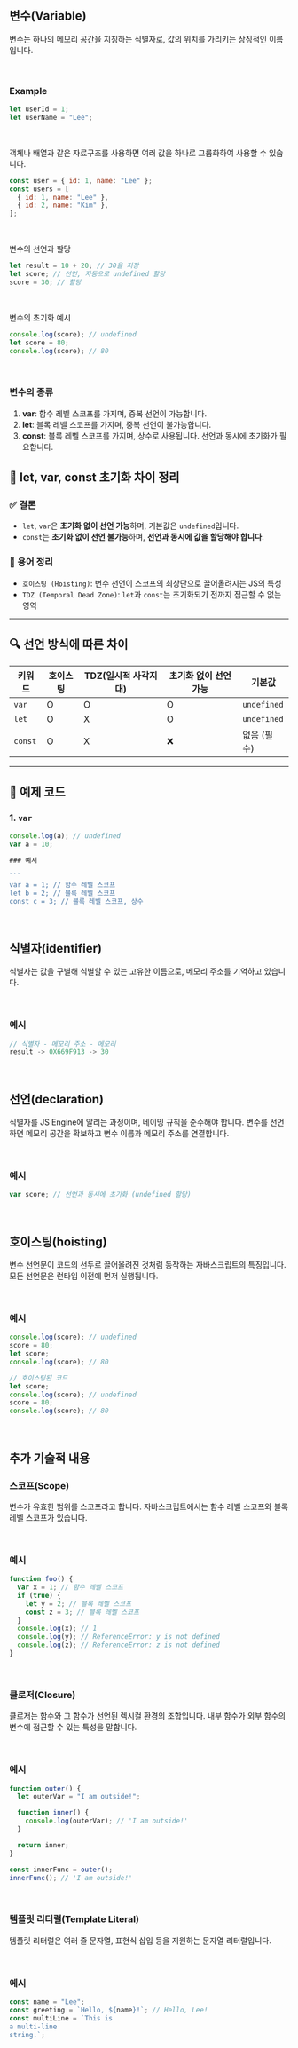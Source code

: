 ## 변수(Variable)

변수는 하나의 메모리 공간을 지칭하는 식별자로, 값의 위치를 가리키는 상징적인 이름입니다.

<br />

### Example

```js
let userId = 1;
let userName = "Lee";
```

<br />

객체나 배열과 같은 자료구조를 사용하면 여러 값을 하나로 그룹화하여 사용할 수 있습니다.

```js
const user = { id: 1, name: "Lee" };
const users = [
  { id: 1, name: "Lee" },
  { id: 2, name: "Kim" },
];
```

<br />

변수의 선언과 할당

```js
let result = 10 + 20; // 30을 저장
let score; // 선언, 자동으로 undefined 할당
score = 30; // 할당
```

<br />

변수의 초기화 예시

```js
console.log(score); // undefined
let score = 80;
console.log(score); // 80
```

<br />

### 변수의 종류

1. **var**: 함수 레벨 스코프를 가지며, 중복 선언이 가능합니다.
2. **let**: 블록 레벨 스코프를 가지며, 중복 선언이 불가능합니다.
3. **const**: 블록 레벨 스코프를 가지며, 상수로 사용됩니다. 선언과 동시에 초기화가 필요합니다.

## 🧠 let, var, const 초기화 차이 정리

### ✅ 결론

- `let`, `var`은 **초기화 없이 선언 가능**하며, 기본값은 `undefined`입니다.
- `const`는 **초기화 없이 선언 불가능**하며, **선언과 동시에 값을 할당해야 합니다**.

### 📌 용어 정리

- `호이스팅 (Hoisting)`: 변수 선언이 스코프의 최상단으로 끌어올려지는 JS의 특성
- `TDZ (Temporal Dead Zone)`: `let`과 `const`는 초기화되기 전까지 접근할 수 없는 영역

---

## 🔍 선언 방식에 따른 차이

| 키워드  | 호이스팅 | TDZ(일시적 사각지대) | 초기화 없이 선언 가능 | 기본값      |
| ------- | -------- | -------------------- | --------------------- | ----------- |
| `var`   | O        | O                    | O                     | `undefined` |
| `let`   | O        | X                    | O                     | `undefined` |
| `const` | O        | X                    | ❌                    | 없음 (필수) |

---

## 🧪 예제 코드

### 1. `var`

````js
console.log(a); // undefined
var a = 10;

### 예시

```
var a = 1; // 함수 레벨 스코프
let b = 2; // 블록 레벨 스코프
const c = 3; // 블록 레벨 스코프, 상수
````

<br />

## 식별자(identifier)

식별자는 값을 구별해 식별할 수 있는 고유한 이름으로, 메모리 주소를 기억하고 있습니다.

<br />

### 예시

```js
// 식별자 - 메모리 주소 - 메모리
result -> 0X669F913 -> 30
```

<br />

## 선언(declaration)

식별자를 JS Engine에 알리는 과정이며, 네이밍 규칙을 준수해야 합니다. 변수를 선언하면 메모리 공간을 확보하고 변수 이름과 메모리 주소를 연결합니다.

<br />

### 예시

```js
var score; // 선언과 동시에 초기화 (undefined 할당)
```

<br />

## 호이스팅(hoisting)

변수 선언문이 코드의 선두로 끌어올려진 것처럼 동작하는 자바스크립트의 특징입니다. 모든 선언문은 런타임 이전에 먼저 실행됩니다.

<br />

### 예시

```js
console.log(score); // undefined
score = 80;
let score;
console.log(score); // 80

// 호이스팅된 코드
let score;
console.log(score); // undefined
score = 80;
console.log(score); // 80
```

<br />

## 추가 기술적 내용

### 스코프(Scope)

변수가 유효한 범위를 스코프라고 합니다. 자바스크립트에서는 함수 레벨 스코프와 블록 레벨 스코프가 있습니다.

<br />

### 예시

```js
function foo() {
  var x = 1; // 함수 레벨 스코프
  if (true) {
    let y = 2; // 블록 레벨 스코프
    const z = 3; // 블록 레벨 스코프
  }
  console.log(x); // 1
  console.log(y); // ReferenceError: y is not defined
  console.log(z); // ReferenceError: z is not defined
}
```

<br />

### 클로저(Closure)

클로저는 함수와 그 함수가 선언된 렉시컬 환경의 조합입니다. 내부 함수가 외부 함수의 변수에 접근할 수 있는 특성을 말합니다.

<br />

### 예시

```js
function outer() {
  let outerVar = "I am outside!";

  function inner() {
    console.log(outerVar); // 'I am outside!'
  }

  return inner;
}

const innerFunc = outer();
innerFunc(); // 'I am outside!'
```

<br />

### 템플릿 리터럴(Template Literal)

템플릿 리터럴은 여러 줄 문자열, 표현식 삽입 등을 지원하는 문자열 리터럴입니다.

<br />

### 예시

```js
const name = "Lee";
const greeting = `Hello, ${name}!`; // Hello, Lee!
const multiLine = `This is
a multi-line
string.`;
```
